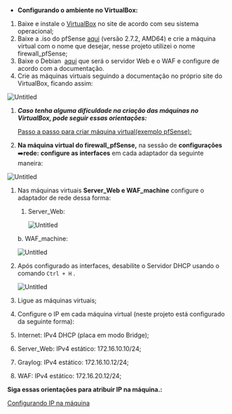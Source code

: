 - **Configurando o ambiente no VirtualBox:**
1. Baixe e instale o [VirtualBox](https://www.virtualbox.org/wiki/Downloads) no site de acordo com seu sistema operacional;
2. Baixe a .iso do pfSense [aqui](https://www.pfsense.org/download/) (versão 2.7.2, AMD64) e crie a máquina virtual com o nome que desejar, nesse projeto utilizei o nome firewall_pfSense; 
3. Baixe o Debian  [aqui](https://www.debian.org/download) que será o servidor Web e o WAF e configure de acordo com a documentação.
4. Crie as máquinas virtuais seguindo a documentação no próprio site do VirtualBox, ficando assim: 

![Untitled](Projeto_2%20-%20Firewall,%20WAF,%20SIEM%20b9678ece1dc849258656670c38ca7246/Untitled.png)

1. ***Caso tenha alguma dificuldade na criação das máquinas no VirtualBox, pode seguir essas orientações:***
    
    [Passo a passo para criar máquina virtual(exemplo pfSense): ](https://www.notion.so/Passo-a-passo-para-criar-m-quina-virtual-exemplo-pfSense-820852eb646544cb97ef575a3707d12e?pvs=21)
    
2. **Na máquina virtual do firewall_pfSense,** na sessão de **configurações** ➡️**rede:** **configure as interfaces** em cada adaptador da seguinte maneira: 

![Untitled](Projeto_2%20-%20Firewall,%20WAF,%20SIEM%20b9678ece1dc849258656670c38ca7246/Untitled%201.png)

1. Nas máquinas virtuais **Server_Web e WAF_machine** configure o adaptador de rede dessa forma: 
    1. Server_Web:  
        
        ![Untitled](Projeto_2%20-%20Firewall,%20WAF,%20SIEM%20b9678ece1dc849258656670c38ca7246/Untitled%202.png)
        
    
    b. WAF_machine:
    
    ![Untitled](Projeto_2%20-%20Firewall,%20WAF,%20SIEM%20b9678ece1dc849258656670c38ca7246/Untitled%203.png)
    

1. Após configurado as interfaces, desabilite o Servidor DHCP usando o comando `Ctrl + H` .
    
    ![Untitled](Projeto_2%20-%20Firewall,%20WAF,%20SIEM%20b9678ece1dc849258656670c38ca7246/Untitled%204.png)
    

1. Ligue as máquinas virtuais; 
2. Configure o IP em cada máquina virtual (neste projeto está configurado da seguinte forma): 

1. Internet: IPv4 DHCP (placa em modo Bridge);
2. Server_Web: IPv4 estático: 172.16.10.10/24;
3. Graylog: IPv4 estático: 172.16.10.12/24;
4. WAF: IPv4 estático: 172.16.20.12/24;

**Siga essas orientações para atribuir IP na máquina.:**

[Configurando IP na máquina](https://www.notion.so/Configurando-IP-na-m-quina-a892d5177ab9472f9af47f64832234bd?pvs=21)
